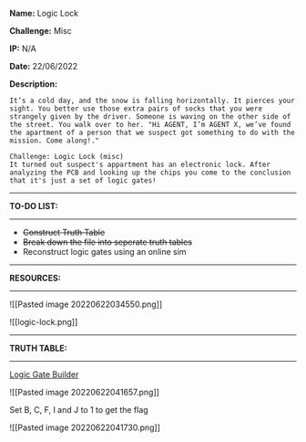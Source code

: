 **Name:** Logic Lock

**Challenge:** Misc

**IP:** N/A

**Date:** 22/06/2022

**Description:**
```
It’s a cold day, and the snow is falling horizontally. It pierces your sight. You better use those extra pairs of socks that you were strangely given by the driver. Someone is waving on the other side of the street. You walk over to her. "Hi AGENT, I’m AGENT X, we’ve found the apartment of a person that we suspect got something to do with the mission. Come along!."  
  
Challenge: Logic Lock (misc)  
It turned out suspect's appartment has an electronic lock. After analyzing the PCB and looking up the chips you come to the conclusion that it's just a set of logic gates!
```
---
**TO-DO LIST:**
___
* ~~Construct Truth Table~~
* ~~Break down the file into seperate truth tables~~
* Reconstruct logic gates using an online sim 

---
**RESOURCES:**
___

![[Pasted image 20220622034550.png]]

![[logic-lock.png]]

---
**TRUTH TABLE:**
___

[Logic Gate Builder](https://logic.ly/demo/)

![[Pasted image 20220622041657.png]]

Set B, C, F, I and J to 1 to get the flag

![[Pasted image 20220622041730.png]]

